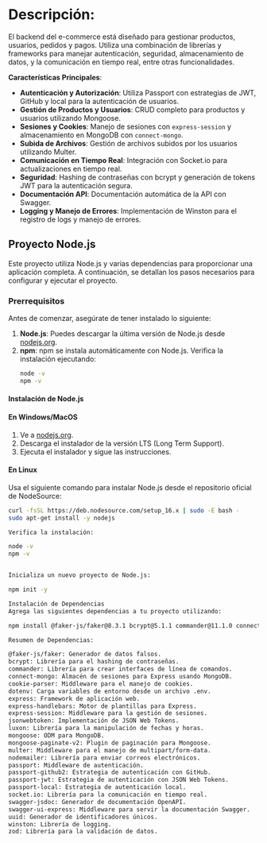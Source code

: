 # Descripción:
El backend del e-commerce está diseñado para gestionar productos, usuarios, pedidos y pagos. Utiliza una combinación de librerías y frameworks para manejar autenticación, seguridad, almacenamiento de datos, y la comunicación en tiempo real, entre otras funcionalidades.

**Características Principales**:
- **Autenticación y Autorización**: Utiliza Passport con estrategias de JWT, GitHub y local para la autenticación de usuarios.
- **Gestión de Productos y Usuarios**: CRUD completo para productos y usuarios utilizando Mongoose.
- **Sesiones y Cookies**: Manejo de sesiones con `express-session` y almacenamiento en MongoDB con `connect-mongo`.
- **Subida de Archivos**: Gestión de archivos subidos por los usuarios utilizando Multer.
- **Comunicación en Tiempo Real**: Integración con Socket.io para actualizaciones en tiempo real.
- **Seguridad**: Hashing de contraseñas con bcrypt y generación de tokens JWT para la autenticación segura.
- **Documentación API**: Documentación automática de la API con Swagger.
- **Logging y Manejo de Errores**: Implementación de Winston para el registro de logs y manejo de errores.

## Proyecto Node.js

Este proyecto utiliza Node.js y varias dependencias para proporcionar una aplicación completa. A continuación, se detallan los pasos necesarios para configurar y ejecutar el proyecto.

### Prerrequisitos

Antes de comenzar, asegúrate de tener instalado lo siguiente:

1. **Node.js**: Puedes descargar la última versión de Node.js desde [nodejs.org](https://nodejs.org/).
2. **npm**: npm se instala automáticamente con Node.js. Verifica la instalación ejecutando:
    ```sh
    node -v
    npm -v
    ```

#### Instalación de Node.js

#### En Windows/MacOS

1. Ve a [nodejs.org](https://nodejs.org/).
2. Descarga el instalador de la versión LTS (Long Term Support).
3. Ejecuta el instalador y sigue las instrucciones.

#### En Linux

Usa el siguiente comando para instalar Node.js desde el repositorio oficial de NodeSource:

```sh
curl -fsSL https://deb.nodesource.com/setup_16.x | sudo -E bash -
sudo apt-get install -y nodejs

Verifica la instalación:

node -v
npm -v


Inicializa un nuevo proyecto de Node.js:

npm init -y

Instalación de Dependencias
Agrega las siguientes dependencias a tu proyecto utilizando:

npm install @faker-js/faker@8.3.1 bcrypt@5.1.1 commander@11.1.0 connect-mongo@5.1.0 cookie-parser@1.4.6 dotenv@16.3.1 express@4.18.2 express-handlebars@7.1.2 express-session@1.17.3 jsonwebtoken@9.0.2 luxon@3.4.4 mongoose@8.0.0 mongoose-paginate-v2@1.7.4 multer@1.4.5-lts.1 nodemailer@6.9.8 passport@0.7.0 passport-github2@0.1.12 passport-jwt@4.0.1 passport-local@1.0.0 socket.io@4.7.2 swagger-jsdoc@6.2.8 swagger-ui-express@5.0.0 uuid@9.0.1 winston@3.11.0 zod@3.22.4

Resumen de Dependencias:

@faker-js/faker: Generador de datos falsos.
bcrypt: Librería para el hashing de contraseñas.
commander: Librería para crear interfaces de línea de comandos.
connect-mongo: Almacén de sesiones para Express usando MongoDB.
cookie-parser: Middleware para el manejo de cookies.
dotenv: Carga variables de entorno desde un archivo .env.
express: Framework de aplicación web.
express-handlebars: Motor de plantillas para Express.
express-session: Middleware para la gestión de sesiones.
jsonwebtoken: Implementación de JSON Web Tokens.
luxon: Librería para la manipulación de fechas y horas.
mongoose: ODM para MongoDB.
mongoose-paginate-v2: Plugin de paginación para Mongoose.
multer: Middleware para el manejo de multipart/form-data.
nodemailer: Librería para enviar correos electrónicos.
passport: Middleware de autenticación.
passport-github2: Estrategia de autenticación con GitHub.
passport-jwt: Estrategia de autenticación con JSON Web Tokens.
passport-local: Estrategia de autenticación local.
socket.io: Librería para la comunicación en tiempo real.
swagger-jsdoc: Generador de documentación OpenAPI.
swagger-ui-express: Middleware para servir la documentación Swagger.
uuid: Generador de identificadores únicos.
winston: Librería de logging.
zod: Librería para la validación de datos.

